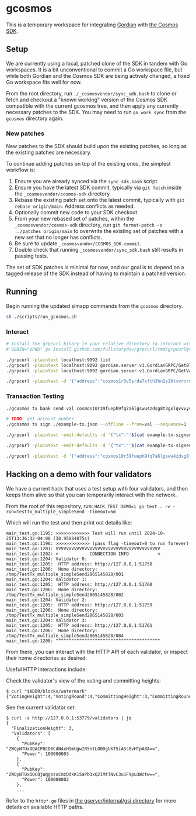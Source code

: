 # gcosmos

This is a temporary workspace for integrating [Gordian](https://github.com/gordian-engine/gordian)
with [the Cosmos SDK](https://github.com/cosmos/cosmos-sdk).

## Setup

We are currently using a local, patched clone of the SDK in tandem with Go workspaces.
It is a bit unconventional to commit a Go workspace file, but while both Gordian and the Cosmos SDK
are being actively changed, a fixed Go workspace fits well for now.

From the root directory, run `./_cosmosvendor/sync_sdk.bash` to clone or fetch and checkout
a "known working" version of the Cosmos SDK compatible with the current gcosmos tree,
and then apply any currently necessary patches to the SDK.
You may need to run `go work sync` from the `gcosmos` directory again.

### New patches

New patches to the SDK should build upon the existing patches,
so long as the existing patches are necessary.

To continue adding patches on top of the existing ones,
the simplest workflow is:

1. Ensure you are already synced via the `sync_sdk.bash` script.
2. Ensure you have the latest SDK commit, typically via `git fetch` inside the `_cosmosvendor/cosmos-sdk` directory.
3. Rebase the existing patch set onto the latest commit, typically with `git rebase origin/main`. Address conflicts as needed.
4. Optionally commit new code to your SDK checkout.
4. From your new rebased set of patches, within the `_cosmosvendor/cosmos-sdk` directory,
   run `git format-patch -o ../patches origin/main` to overwrite the existing set of patches with a new set that no longer has conflicts.
5. Be sure to update `_cosmosvendor/COSMOS_SDK.commit`.
6. Double check that running `_cosmosvendor/sync_sdk.bash` still results in passing tests.

The set of SDK patches is minimal for now, and our goal is to depend on a tagged release of the SDK
instead of having to maintain a patched version.

## Running

Begin running the updated simapp commands from the `gcosmos` directory.

```bash
sh ./scripts/run_gcosmos.sh
```

### Interact
```bash
# Install the grpcurl binary in your relative directory to interact with the GRPC server.
# GOBIN="$PWD" go install github.com/fullstorydev/grpcurl/cmd/grpcurl@v1

./grpcurl -plaintext localhost:9092 list
./grpcurl -plaintext localhost:9092 gordian.server.v1.GordianGRPC/GetBlocksWatermark
./grpcurl -plaintext localhost:9092 gordian.server.v1.GordianGRPC/GetValidators

./grpcurl -plaintext -d '{"address":"cosmos1r5v5srda7xfth3hn2s26txvrcrntldjumt8mhl","denom":"stake"}' localhost:9092 gordian.server.v1.GordianGRPC/QueryAccountBalance
```

### Transaction Testing
```bash
./gcosmos tx bank send val cosmos10r39fueph9fq7a6lgswu4zdsg8t3gxlqvvvyvn 1stake --chain-id=localchain-1 --generate-only > example-tx.json

# TODO: get account number
./gcosmos tx sign ./example-tx.json --offline --from=val --sequence=1 --account-number=0 --chain-id=localchain-1 --keyring-backend=test > example-tx-signed.json

./grpcurl -plaintext -emit-defaults -d '{"tx":"'$(cat example-tx-signed.json | base64 | tr -d '\n')'"}' localhost:9092 gordian.server.v1.GordianGRPC/SimulateTransaction

./grpcurl -plaintext -emit-defaults -d '{"tx":"'$(cat example-tx-signed.json | base64 | tr -d '\n')'"}' localhost:9092 gordian.server.v1.GordianGRPC/SubmitTransaction

./grpcurl -plaintext -d '{"address":"cosmos10r39fueph9fq7a6lgswu4zdsg8t3gxlqvvvyvn","denom":"stake"}' localhost:9092 gordian.server.v1.GordianGRPC/QueryAccountBalance
```

## Hacking on a demo with four validators

We have a current hack that uses a test setup with four validators,
and then keeps them alive so that you can temporarily interact with the network.

From the root of this repository, run:
`HACK_TEST_DEMO=1 go test . -v -run=TestTx_multiple_simpleSend -timeout=5m`

Which will run the test and then print out details like:
```
main_test.go:1195: >>>>>>>>>>>>> Test will run until 2024-10-25T13:36:32-04:00 (38.95884875s)
main_test.go:1196: >>>>>>>>>>>>> (pass flag -timeout=0 to run forever)
main_test.go:1201: VVVVVVVVVVVVVVVVVVVVVVVVVVVVVVVVVVVVVVVV
main_test.go:1202: >            CONNECTION INFO           <
main_test.go:1204: Validator 0:
main_test.go:1205: 	HTTP address: http://127.0.0.1:51758
main_test.go:1206: 	Home directory: /tmp/TestTx_multiple_simpleSend2865145828/001
main_test.go:1204: Validator 1:
main_test.go:1205: 	HTTP address: http://127.0.0.1:51760
main_test.go:1206: 	Home directory: /tmp/TestTx_multiple_simpleSend2865145828/002
main_test.go:1204: Validator 2:
main_test.go:1205: 	HTTP address: http://127.0.0.1:51759
main_test.go:1206: 	Home directory: /tmp/TestTx_multiple_simpleSend2865145828/003
main_test.go:1204: Validator 3:
main_test.go:1205: 	HTTP address: http://127.0.0.1:51761
main_test.go:1206: 	Home directory: /tmp/TestTx_multiple_simpleSend2865145828/004
main_test.go:1208: ^^^^^^^^^^^^^^^^^^^^^^^^^^^^^^^^^^^^^^^^
```

From there, you can interact with the HTTP API of each validator, or inspect their home directories as desired.

Useful HTTP interactions include:

Check the validator's view of the voting and committing heights:
```shell
$ curl "$ADDR/blocks/watermark"
{"VotingHeight":4,"VotingRound":4,"CommittingHeight":3,"CommittingRound":0}
```

See the current validator set:
```shell
$ curl -s http://127.0.0.1:53779/validators | jq
{
  "FinalizationHeight": 3,
  "Validators": [
    {
      "PubKey": "ZWQyNTUxOQACP0CD6CdN4xH9mUgwIR5ntLO0DgUkT5iASs8vHTpA8A==",
      "Power": 100000003
    },
    {
      "PubKey": "ZWQyNTUxOQCQjWqgssuCmzDdkK15aPb3xQ2iMtTNvC3u1F9pu3Wctw==",
      "Power": 100000002
    },
    ...
```

Refer to the `http*.go` files in [the gserver/internal/gsi directory](gserver/internal/gsi/) for more details on available HTTP paths.
